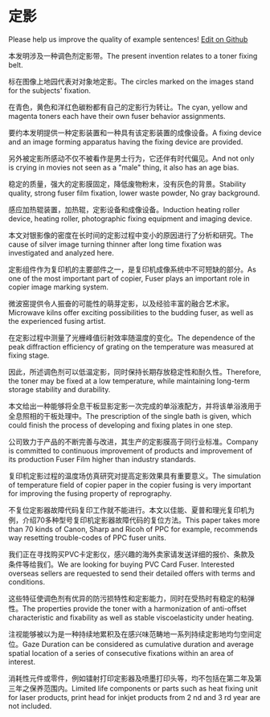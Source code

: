 # 定影

Please help us improve the quality of example sentences! [Edit on Github](https://github.com/jiyushe/jiyu-example-sentence-source/blob/main/chinese/dingying.md)

<p><span class="chinese">本发明涉及一种调色剂定影带。</span><span class="english">The present invention relates to a toner fixing belt.</span></p>

<p><span class="chinese">标在图像上地园代表对对象地定影。</span><span class="english">The circles marked on the images stand for the subjects' fixation.</span></p>

<p><span class="chinese">在青色，黄色和洋红色碳粉都有自己的定影行为转让。</span><span class="english">The cyan, yellow and magenta toners each have their own fuser behavior assignments.</span></p>

<p><span class="chinese">要约本发明提供一种定影装置和一种具有该定影装置的成像设备。</span><span class="english">A fixing device and an image forming apparatus having the fixing device are provided.</span></p>

<p><span class="chinese">另外被定影所感动不仅不被看作是男士行为，它还伴有时代偏见。</span><span class="english">And not only is crying in movies not seen as a "male" thing, it also has an age bias.</span></p>

<p><span class="chinese">稳定的质量，强大的定影膜固定，降低废物粉末，没有灰色的背景。</span><span class="english">Stability quality, strong fuser film fixation, lower waste powder, No gray background.</span></p>

<p><span class="chinese">感应加热辊装置，加热辊，定影设备和成像设备。</span><span class="english">Induction heating roller device, heating roller, photographic fixing equipment and imaging device.</span></p>

<p><span class="chinese">本文对银影像的密度在长时间的定影过程中变小的原因进行了分析和研究。</span><span class="english">The cause of silver image turning thinner after long time fixation was investigated and analyzed here.</span></p>

<p><span class="chinese">定影组件作为复印机的主要部件之一，是复印机成像系统中不可短缺的部分。</span><span class="english">As one of the most important part of copier, Fuser plays an important role in copier image marking system.</span></p>

<p><span class="chinese">微波窑提供令人振奋的可能性的萌芽定影，以及经验丰富的融合艺术家。</span><span class="english">Microwave kilns offer exciting possibilities to the budding fuser, as well as the experienced fusing artist.</span></p>

<p><span class="chinese">在定影过程中测量了光栅峰值衍射效率随温度的变化。</span><span class="english">The dependence of the peak diffraction efficiency of grating on the temperature was measured at fixing stage.</span></p>

<p><span class="chinese">因此，所述调色剂可以低温定影，同时保持长期存放稳定性和耐久性。</span><span class="english">Therefore, the toner may be fixed at a low temperature, while maintaining long-term storage stability and durability.</span></p>

<p><span class="chinese">本文给出一种能够将全息干板显影定影一次完成的单浴液配方，并将该单浴液用于全息照相的干板处理中。</span><span class="english">The prescription of the single bath is given, which could finish the process of developing and fixing plates in one step.</span></p>

<p><span class="chinese">公司致力于产品的不断完善与改进，其生产的定影膜高于同行业标准。</span><span class="english">Company is committed to continuous improvement of products and improvement of its production Fuser Film higher than industry standards.</span></p>

<p><span class="chinese">复印机定影过程的温度场仿真研究对提高定影效果具有重要意义。</span><span class="english">The simulation of temperature field of copier paper in the copier fusing is very important for improving the fusing property of reprography.</span></p>

<p><span class="chinese">不复位定影器故障代码复印工作就不能进行。本文以佳能、夏普和理光复印机为例，介绍70多种型号复印机定影器故障代码的复位方法。</span><span class="english">This paper takes more than 70 kinds of Canon, Sharp and Ricoh of PPC for example, recommends way resetting trouble-codes of PPC fuser units.</span></p>

<p><span class="chinese">我们正在寻找购买PVC卡定影仪，感兴趣的海外卖家请发送详细的报价、条款及条件等给我们。</span><span class="english">We are looking for buying PVC Card Fuser. Interested overseas sellers are requested to send their detailed offers with terms and conditions.</span></p>

<p><span class="chinese">这些特征使调色剂有优异的防污损特性和定影能力，同时在受热时有稳定的粘弹性。</span><span class="english">The properties provide the toner with a harmonization of anti-offset characteristic and fixability as well as stable viscoelasticity under heating.</span></p>

<p><span class="chinese">注视能够被以为是一种持续地累积及在感兴味范畴地一系列持续定影地均匀空间定位。</span><span class="english">Gaze Duration can be considered as cumulative duration and average spatial location of a series of consecutive fixations within an area of interest.</span></p>

<p><span class="chinese">消耗性元件或零件，例如镭射打印定影器及喷墨打印头等，均不包括在第二年及第三年之保养范围内。</span><span class="english">Limited life components or parts such as heat fixing unit for laser products, print head for inkjet products from 2 nd and 3 rd year are not included.</span></p>

